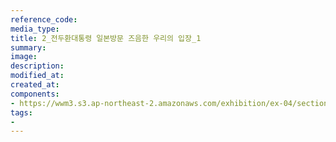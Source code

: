```yaml
---
reference_code:
media_type:
title: 2_전두환대통령 일본방문 즈음한 우리의 입장_1
summary:
image:
description:
modified_at:
created_at:
components:
- https://wwm3.s3.ap-northeast-2.amazonaws.com/exhibition/ex-04/section-01-right/2_전두환대통령+일본방문+즈음한+우리의+입장_1.jpg
tags:
-
---
```

